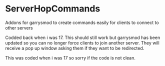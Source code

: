 # ServerHopCommands
 Addons for garrysmod to create commands easily for clients to connect to other servers
 
 Codded back when i was 17. This should still work but garrysmod has been updated so you can no longer force clients to join another server. They will receive a pop up window asking them if they want to be redirected.
 
 This was coded when i was 17 so sorry if the code is not clean.
